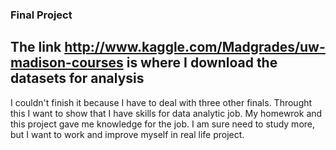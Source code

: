### Final Project
## The link http://www.kaggle.com/Madgrades/uw-madison-courses is where I download the datasets for analysis
I couldn't finish it because I have to deal with three other finals. Throught this I want to show that I have skills for data analytic job. My homewrok and this project gave me knowledge for the job. I am sure need to study more, but I want to work and improve myself in real life project. 
